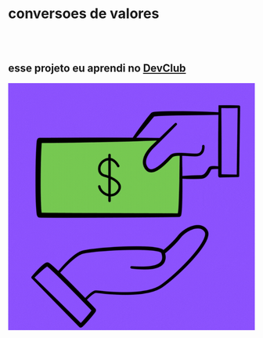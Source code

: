 <h1>conversoes de valores</h1>
<br>
<br>
<h2>esse projeto eu aprendi no <a href="https://rodolfomori.com.br/devclub">DevClub</a></h2>
<img src="https://raw.githubusercontent.com/Luanprogramador/convert-money/1693b18cd19fb29e4d379636a3ccc632345675a8/assets/logo.gif">

